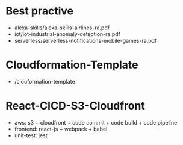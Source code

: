 # Best practive
- alexa-skills/alexa-skills-airlines-ra.pdf
- iot/iot-industrial-anomaly-detection-ra.pdf
- serverless/serverless-notifications-mobile-games-ra.pdf

# Cloudformation-Template
- /clouformation-template

# React-CICD-S3-Cloudfront
- aws: s3 + cloudfront + code commit + code build + code pipeline
- frontend: react-js + webpack + babel
- unit-test: jest